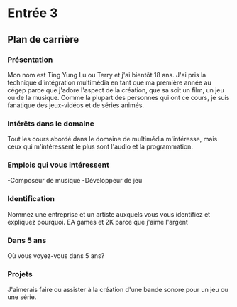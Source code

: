 # Entrée 3
## Plan de carrière

### Présentation
Mon nom est Ting Yung Lu ou Terry et j'ai bientôt 18 ans. J'ai pris la technique d'intégration multimédia en tant que ma première année au cégep parce que j'adore l'aspect de la création, que sa soit un film, un jeu ou de la musique. Comme la plupart des personnes qui ont ce cours, je suis fanatique des jeux-vidéos et de séries animés.

### Intérêts dans le domaine
Tout les cours abordé dans le domaine de multimédia m'intéresse, mais ceux qui m'intéressent le plus sont l'audio et la programmation.

### Emplois qui vous intéressent
-Composeur de musique
-Développeur de jeu

### Identification
Nommez une entreprise et un artiste auxquels vous vous identifiez et expliquez pourquoi. 
EA games et 2K parce que j'aime l'argent

### Dans 5 ans
Où vous voyez-vous dans 5 ans? 

### Projets
J'aimerais faire ou assister à la création d'une bande sonore pour un jeu ou une série.
